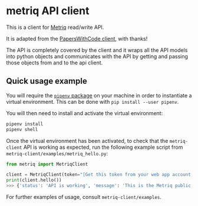 # metriq API client

This is a client for [Metriq](https://metriq.info) read/write API.

It is adapted from the [PapersWithCode client](https://github.com/paperswithcode/paperswithcode-client), with thanks!

The API is completely covered by the client and it wraps all the API models
into python objects and communicates with the API by getting and passing those
objects from and to the api client.

## Quick usage example

You will require the [`pipenv` package](https://pipenv.pypa.io/en/latest/) on your machine in order to instantiate a 
virtual environment. This can be done with `pip install --user pipenv`.

You will then need to install and activate the virtual environment:

```bash
pipenv install
pipenv shell
```

Once the virtual environment has been activated, to check that the `metriq-client` API is working as expected, run the 
following example script from `metriq-client/examples/metriq_hello.py`:

```python
from metriq import MetriqClient

client = MetriqClient(token="[Get this token from your web app account, and replace this string with it.]")
print(client.hello())
>>> {'status': 'API is working', 'message': 'This is the Metriq public REST API.'}
```

For further examples of usage, consult `metriq-client/examples`.
